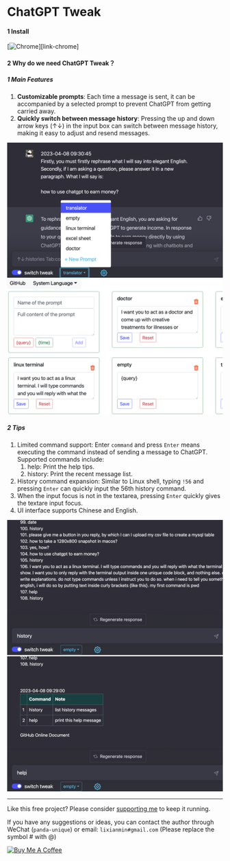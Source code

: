 

# ChatGPT Tweak



#### 1 Install

[<img src="https://user-images.githubusercontent.com/3750161/214147732-c75e96a4-48a4-4b64-b407-c2402e899a75.PNG" style="zoom:100%" alt="Chrome" valign="left">][link-chrome]



#### 2 Why do we need ChatGPT Tweak？

##### 1 Main Features

1. **Customizable prompts**: Each time a message is sent, it can be accompanied by a selected prompt to prevent ChatGPT from getting carried away.
2. **Quickly switch between message history**: Pressing the up and down arrow keys (↑↓) in the input box can switch between message history, making it easy to adjust and resend messages.

<img src="./src/assets/images/content.png" style="zoom:100%" />



<img src="./src/assets/images/options.png" style="zoom:100%" />

##### 2 Tips

1. Limited command support: Enter `command` and press `Enter` means executing the command instead of sending a message to ChatGPT. Supported commands include:
   1. help: Print the help tips.
   2. history: Print the recent message list.
2. History command expansion: Similar to Linux shell, typing `!56` and pressing `Enter` can quickly input the 56th history command.
3. When the input focus is not in the textarea, pressing `Enter` quickly gives the textare input focus.
4. UI interface supports Chinese and English.



<img src="./src/assets/images/history.png" style="zoom:100%" />



<img src="./src/assets/images/help.png" style="zoom:100%" />



---

Like this free project? Please consider [supporting me](https://www.buymeacoffee.com/lixianmin) to keep it running.

If you have any suggestions or ideas, you can contact the author through WeChat (`panda-unique`) or email: `lixianmin#gmail.com` (Please replace the symbol # with @)

[<a href="https://www.buymeacoffee.com/lixianmin" target="_blank"><img src="https://cdn.buymeacoffee.com/buttons/v2/default-yellow.png" height="45px" width="162px" alt="Buy Me A Coffee"></a>](https://www.buymeacoffee.com/anzorq)

